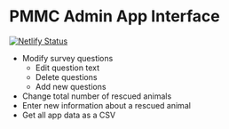 # PMMC Admin App Interface

[![Netlify Status](https://api.netlify.com/api/v1/badges/de3010b0-2313-472c-b1e8-d8c4ef2c13c3/deploy-status)](https://app.netlify.com/sites/tender-yalow-dd3ae2/deploys)

-   Modify survey questions
    -   Edit question text
    -   Delete questions
    -   Add new questions
-   Change total number of rescued animals
-   Enter new information about a rescued animal
-   Get all app data as a CSV
